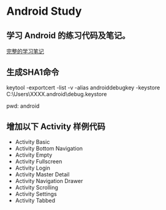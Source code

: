 # Android Study

## 学习 Android 的练习代码及笔记。
[完整的学习笔记](AndroidStudy.png)

## 生成SHA1命令
keytool -exportcert -list -v -alias androiddebugkey -keystore C:\Users\XXXX\.android\debug.keystore

pwd: android

## 增加以下 Activity 样例代码

+ Activity Basic
+ Activity Bottom Navigation
+ Activity Empty
+ Activity Fullscreen
+ Activity Login
+ Activity Master Detail
+ Activity Navigation Drawer
+ Activity Scrolling
+ Activity Settings
+ Activity Tabbed
